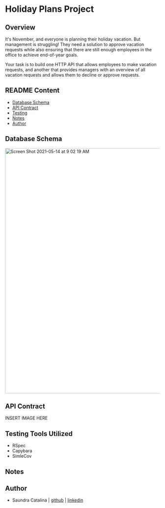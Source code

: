 # Holiday Plans Project

## Overview  
It's November, and everyone is planning their holiday vacation. But management is struggling! They need a solution to approve vacation requests while also ensuring that there are still enough employees in the office to achieve end-of-year goals.

Your task is to build one HTTP API that allows employees to make vacation requests, and another that provides managers with an overview of all vacation requests and allows them to decline or approve requests.


## README Content
- [Database Schema](#database-schema)
- [API Contract](#api-contract)
- [Testing](#testing-tools-utilized)
- [Notes](#notes)
- [Author](#author)


## Database Schema

<img width="795" alt="Screen Shot 2021-05-14 at 9 02 19 AM" src="https://user-images.githubusercontent.com/68261312/118303028-3281c880-b4a2-11eb-94e9-1546b5e9fa73.png">


## API Contract

INSERT IMAGE HERE


## Testing Tools Utilized
- RSpec  
- Capybara  
- SimleCov  


## Notes



## Author

- Saundra Catalina | [github](https://github.com/saundracatalina) | [linkedin](https://www.linkedin.com/in/saundra-catalina/)
